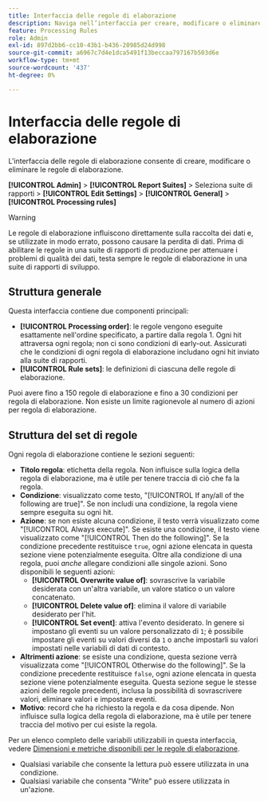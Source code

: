 ```yaml
---
title: Interfaccia delle regole di elaborazione
description: Naviga nell’interfaccia per creare, modificare o eliminare le regole di elaborazione.
feature: Processing Rules
role: Admin
exl-id: 897d2bb6-cc10-43b1-b436-20985d24d998
source-git-commit: a6967c7d4e1dca5491f13beccaa797167b503d6e
workflow-type: tm+mt
source-wordcount: '437'
ht-degree: 0%

---
```


# Interfaccia delle regole di elaborazione

L’interfaccia delle regole di elaborazione consente di creare, modificare o eliminare le regole di elaborazione.

**[!UICONTROL Admin]** > **[!UICONTROL Report Suites]** > Seleziona suite di rapporti > **[!UICONTROL Edit Settings]** > **[!UICONTROL General]** > **[!UICONTROL Processing rules]**

>[!WARNING]
>
>Le regole di elaborazione influiscono direttamente sulla raccolta dei dati e, se utilizzate in modo errato, possono causare la perdita di dati. Prima di abilitare le regole in una suite di rapporti di produzione per attenuare i problemi di qualità dei dati, testa sempre le regole di elaborazione in una suite di rapporti di sviluppo.

## Struttura generale

Questa interfaccia contiene due componenti principali:

* **[!UICONTROL Processing order]**: le regole vengono eseguite esattamente nell&#39;ordine specificato, a partire dalla regola 1. Ogni hit attraversa ogni regola; non ci sono condizioni di early-out. Assicurati che le condizioni di ogni regola di elaborazione includano ogni hit inviato alla suite di rapporti.
* **[!UICONTROL Rule sets]**: le definizioni di ciascuna delle regole di elaborazione.

Puoi avere fino a 150 regole di elaborazione e fino a 30 condizioni per regola di elaborazione. Non esiste un limite ragionevole al numero di azioni per regola di elaborazione.

## Struttura del set di regole

Ogni regola di elaborazione contiene le sezioni seguenti:

* **Titolo regola**: etichetta della regola. Non influisce sulla logica della regola di elaborazione, ma è utile per tenere traccia di ciò che fa la regola.
* **Condizione**: visualizzato come testo, &quot;[!UICONTROL If any/all of the following are true]&quot;. Se non includi una condizione, la regola viene sempre eseguita su ogni hit.
* **Azione**: se non esiste alcuna condizione, il testo verrà visualizzato come &quot;[!UICONTROL Always execute]&quot;. Se esiste una condizione, il testo viene visualizzato come &quot;[!UICONTROL Then do the following]&quot;. Se la condizione precedente restituisce `true`, ogni azione elencata in questa sezione viene potenzialmente eseguita. Oltre alla condizione di una regola, puoi _anche_ allegare condizioni alle singole azioni. Sono disponibili le seguenti azioni:
   * **[!UICONTROL Overwrite value of]**: sovrascrive la variabile desiderata con un&#39;altra variabile, un valore statico o un valore concatenato.
   * **[!UICONTROL Delete value of]**: elimina il valore di variabile desiderato per l&#39;hit.
   * **[!UICONTROL Set event]**: attiva l&#39;evento desiderato. In genere si impostano gli eventi su un valore personalizzato di `1`; è possibile impostare gli eventi su valori diversi da `1` o anche impostarli su valori impostati nelle variabili di dati di contesto.
* **Altrimenti azione**: se esiste una condizione, questa sezione verrà visualizzata come &quot;[!UICONTROL Otherwise do the following]&quot;. Se la condizione precedente restituisce `false`, ogni azione elencata in questa sezione viene potenzialmente eseguita. Questa sezione segue le stesse azioni delle regole precedenti, inclusa la possibilità di sovrascrivere valori, eliminare valori e impostare eventi.
* **Motivo**: record che ha richiesto la regola e da cosa dipende. Non influisce sulla logica della regola di elaborazione, ma è utile per tenere traccia del motivo per cui esiste la regola.

Per un elenco completo delle variabili utilizzabili in questa interfaccia, vedere [Dimensioni e metriche disponibili per le regole di elaborazione](pr-variables.md).

* Qualsiasi variabile che consente la lettura può essere utilizzata in una condizione.
* Qualsiasi variabile che consenta &quot;Write&quot; può essere utilizzata in un&#39;azione.
